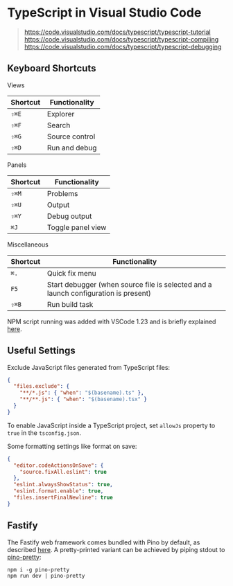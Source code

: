 # TypeScript in Visual Studio Code

> <https://code.visualstudio.com/docs/typescript/typescript-tutorial>
> <https://code.visualstudio.com/docs/typescript/typescript-compiling>
> <https://code.visualstudio.com/docs/typescript/typescript-debugging>

## Keyboard Shortcuts

Views

| Shortcut | Functionality  |
| -------- | -------------- |
| `⇧⌘E`    | Explorer       |
| `⇧⌘F`    | Search         |
| `⇧⌘G`    | Source control |
| `⇧⌘D`    | Run and debug  |

Panels

| Shortcut | Functionality     |
| -------- | ----------------- |
| `⇧⌘M`    | Problems          |
| `⇧⌘U`    | Output            |
| `⇧⌘Y`    | Debug output      |
| `⌘J`     | Toggle panel view |

Miscellaneous

| Shortcut | Functionality                                                                       |
| -------- | ----------------------------------------------------------------------------------- |
| `⌘.`     | Quick fix menu                                                                      |
| `F5`     | Start debugger (when source file is selected and a launch configuration is present) |
| `⇧⌘B`    | Run build task                                                                      |

NPM script running was added with VSCode 1.23 and is briefly explained [here](https://code.visualstudio.com/updates/v1_23#_npm-script-running).

## Useful Settings

Exclude JavaScript files generated from TypeScript files:

```json
{
  "files.exclude": {
    "**/*.js": { "when": "$(basename).ts" },
    "**/**.js": { "when": "$(basename).tsx" }
  }
}
```

To enable JavaScript inside a TypeScript project, set `allowJs` property to `true` in the `tsconfig.json`.

Some formatting settings like format on save:

```json
{
  "editor.codeActionsOnSave": {
    "source.fixAll.eslint": true
  },
  "eslint.alwaysShowStatus": true,
  "eslint.format.enable": true,
  "files.insertFinalNewline": true
}
```

## Fastify

The Fastify web framework comes bundled with Pino by default, as described [here](https://github.com/pinojs/pino/blob/master/docs/web.md#fastify). A pretty-printed variant can be achieved by piping stdout to [pino-pretty](https://github.com/pinojs/pino-pretty):

```shell
npm i -g pino-pretty
npm run dev | pino-pretty
```
